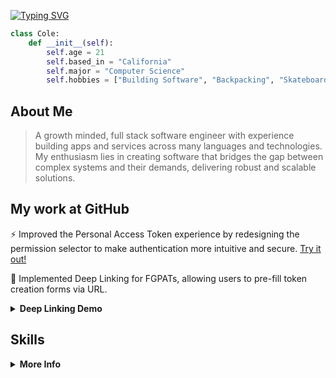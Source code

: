 [![Typing SVG](https://readme-typing-svg.herokuapp.com?font=Fira+Code&weight=450&pause=1000&width=620&lines=Prev+SWE+intern+%40+GitHub+%F0%9F%9A%80;Developed+infrastructure+powering+millions+%F0%9F%8C%8D;Building+secure+and+scalable+software%F0%9F%92%A1;Ask+me+about+Neovim%2C+Linux%2C+or+keyboards+%E2%8C%A8%EF%B8%8F)](https://git.io/typing-svg)

```python
class Cole:
    def __init__(self):
        self.age = 21
        self.based_in = "California"
        self.major = "Computer Science"
        self.hobbies = ["Building Software", "Backpacking", "Skateboarding"]
```
<!-- Visitor counter -->
<!-- ![](https://komarev.com/ghpvc/?username=cole-hartman&label=Visitors&base=253&abbreviated=true&style=flat&color=blue) -->

## About Me

> A growth minded, full stack software engineer with experience building apps and services across many languages and technologies. My enthusiasm lies in creating software that bridges the gap between complex systems and their demands, delivering robust and scalable solutions.

## My work at GitHub
⚡ Improved the Personal Access Token experience by redesigning the permission selector to make authentication more intuitive and secure. [Try it out!](https://github.com/settings/personal-access-tokens/new)

🔗 Implemented Deep Linking for FGPATs, allowing users to pre-fill token creation forms via URL.

<details>
<summary><b>Deep Linking Demo</b></summary>
    
https://github.com/user-attachments/assets/ff53bb67-554a-456d-9a98-07617f24ac6b

</details>


## Skills
<details>
<summary><b>More Info</b></summary>
<br>

### Languages

<a href="https://skillicons.dev">
  <img src="https://skillicons.dev/icons?i=python,js,ts,html,css,cpp,c" alt="Skill Icons" />
</a>

### Frameworks

<a href="https://skillicons.dev">
  <img src="https://skillicons.dev/icons?i=react,tailwind,bootstrap,nodejs" alt="Skill Icons" />
</a>

### Tools

<a href="https://skillicons.dev">
  <img src="https://skillicons.dev/icons?i=vscode,vim,git,github,figma" alt="Skill Icons" />
</a>

</details>
</div>
